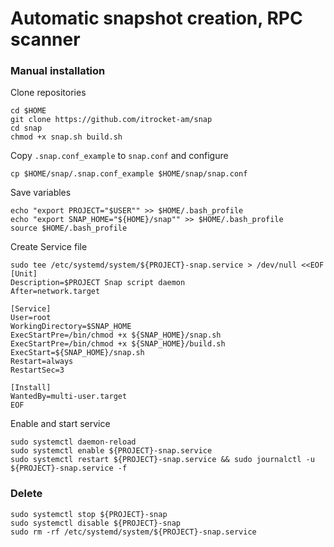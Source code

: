 # Automatic snapshot creation, RPC scanner
### Manual installation

Clone repositories
```
cd $HOME
git clone https://github.com/itrocket-am/snap
cd snap
chmod +x snap.sh build.sh
```

Copy `.snap.conf_example` to `snap.conf` and configure
```
cp $HOME/snap/.snap.conf_example $HOME/snap/snap.conf
```
Save variables
```
echo "export PROJECT="$USER"" >> $HOME/.bash_profile
echo "export SNAP_HOME="${HOME}/snap"" >> $HOME/.bash_profile
source $HOME/.bash_profile
```

Create Service file
```
sudo tee /etc/systemd/system/${PROJECT}-snap.service > /dev/null <<EOF
[Unit]
Description=$PROJECT Snap script daemon
After=network.target

[Service]
User=root
WorkingDirectory=$SNAP_HOME
ExecStartPre=/bin/chmod +x ${SNAP_HOME}/snap.sh
ExecStartPre=/bin/chmod +x ${SNAP_HOME}/build.sh
ExecStart=${SNAP_HOME}/snap.sh
Restart=always
RestartSec=3

[Install]
WantedBy=multi-user.target
EOF
```

Enable and start service
```
sudo systemctl daemon-reload
sudo systemctl enable ${PROJECT}-snap.service
sudo systemctl restart ${PROJECT}-snap.service && sudo journalctl -u ${PROJECT}-snap.service -f
```

### Delete 
```
sudo systemctl stop ${PROJECT}-snap
sudo systemctl disable ${PROJECT}-snap
sudo rm -rf /etc/systemd/system/${PROJECT}-snap.service
```

